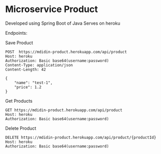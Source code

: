 # Microservice Product
Developed using Spring Boot of Java
Serves on heroku

Endpoints:

Save Product
```
POST  https://mdidin-product.herokuapp.com/api/product
Host: heroku
Authorization: Basic base64(username:password)
Content-Type: application/json
Content-Length: 42

{
    "name": "test-1",
    "price": 1.2
}
```
Get Products
```
GET https://mdidin-product.herokuapp.com/api/product
Host: heroku
Authorization: Basic base64(username:password)
```
Delete Product
```
DELETE https://mdidin-product.herokuapp.com/api/product/{productId}
Host: heroku
Authorization: Basic base64(username:password)
```
